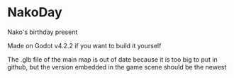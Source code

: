 # NakoDay
Nako's birthday present

Made on Godot v4.2.2 if you want to build it yourself

The .glb file of the main map is out of date because it is too big to put in github, but the version embedded in the game scene should be the newest
